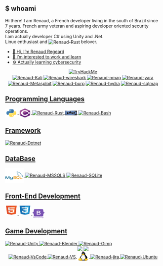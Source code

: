 <h2>$ whoami</h2>
<div>
Hi there! I am Renaud, a French developer living in the south of Brazil since 7 years. French army veteran and aspiring developer oriented security operations.
<br/>
I am actually developer C# using Unity and .Net.
<br/>
Linux enthusiast and <img align="center" alt="Renaud-Rust" height="20" width="30" src="https://cdn.jsdelivr.net/gh/devicons/devicon/icons/rust/rust-plain.svg" /> belover.
</div>

<div align="left">
  <a href="https://github.com/redjigame">
</div>

- 👋 Hi, I’m Renaud Regeard 
- 📝 I’m interested to work and learn
- ⚙ Actually learning cybersecurity

<div align="center" style="display: inline_block">
  <img height="90em" src="https://tryhackme-badges.s3.amazonaws.com/redji.png" alt="TryHackMe">
</div>
<div align="center" style="display: inline_block">
<img align="center" alt="Renaud-Kali" height="40" width="40" src="https://upload.wikimedia.org/wikipedia/commons/2/2b/Kali-dragon-icon.svg" />
<img align="center" alt="Renaud-wireshark" height="30" width="50" src="https://upload.wikimedia.org/wikipedia/commons/b/b9/Wireshark_Logo.svg" />
<img align="center" alt="Renaud-nmap" height="40" width="40" src="https://nmap.org/images/nmap-project-logo.svg" />
<img align="center" alt="Renaud-yara" height="40" width="40" src="https://www.kali.org/tools/yara/images/yara-logo.svg" />
<img align="center" alt="Renaud-Metasploit" height="40" width="40" src="https://www.kali.org/tools/metasploit-framework/images/metasploit-framework-logo.svg" />
<img align="center" alt="Renaud-burp" height="40" width="40" src="https://www.kali.org/tools/burpsuite/images/burpsuite-logo.svg" />
<img align="center" alt="Renaud-hydra" height="40" width="40" src="https://www.kali.org/tools/hydra/images/hydra-logo.svg" />
<img align="center" alt="Renaud-sqlmap" height="40" width="40" src="https://www.kali.org/tools/sqlmap/images/sqlmap-logo.svg" />
</div>

  
<h2>Programming Languages</h2>
<div style="display: inline_block">
  <img align="center" alt="Renaud-Python" height="30" width="40" src="https://raw.githubusercontent.com/devicons/devicon/master/icons/python/python-original.svg"/>
  <img align="center" alt="Renaud-Csharp" height="30" width="40" src="https://raw.githubusercontent.com/devicons/devicon/master/icons/csharp/csharp-original.svg"/>
  <img align="center" alt="Renaud-Rust" height="30" width="40" src="https://cdn.jsdelivr.net/gh/devicons/devicon/icons/rust/rust-plain.svg" />
  <img align="center" alt="Renaud-Php" height="30" width="40"src="https://raw.githubusercontent.com/devicons/devicon/master/icons/php/php-original.svg"/>
  <img align="center" alt="Renaud-Bash" height="30" width="40"src="https://www.vectorlogo.zone/logos/gnu_bash/gnu_bash-icon.svg"/>
</div> 
  
<h2>Framework</h2>
<div style="display: inline_block">  
  <img align="center" alt="Renaud-Dotnet" height="30" width="40" src="https://cdn.jsdelivr.net/gh/devicons/devicon/icons/dotnetcore/dotnetcore-original.svg" />
</div>
  
<h2>DataBase</h2>
<div style="display: inline_block">  
<img align="center" alt="Renaud-MySQL" height="50" width="60" src="https://raw.githubusercontent.com/devicons/devicon/master/icons/mysql/mysql-original-wordmark.svg"/>
  <img align="center" alt="Renaud-MSSQLS" height="50" width="60" src="https://www.svgrepo.com/show/303229/microsoft-sql-server-logo.svg"/>
  <img align="center" alt="Renaud-SQLite" height="50" width="60" src="https://cdn.jsdelivr.net/gh/devicons/devicon/icons/sqlite/sqlite-original.svg" />
</div>
  
<h2>Front-End Development</h2>
<div style="display: inline_block">
      <img alt="Renaud-HTML" height="30" width="40" src="https://raw.githubusercontent.com/devicons/devicon/master/icons/html5/html5-original.svg">
      <img alt="Renaud-CSS" height="30" width="40" src="https://raw.githubusercontent.com/devicons/devicon/master/icons/css3/css3-original.svg">
      <img align="center" alt="Renaud-HTML" height="30" width="40" src="https://raw.githubusercontent.com/devicons/devicon/master/icons/bootstrap/bootstrap-plain-wordmark.svg">
</div>
  
  <h2>Game Development</h2>
<div style="display: inline_block">  
  <img align="center" alt="Renaud-Unity" height="30" width="40" src="https://cdn.jsdelivr.net/gh/devicons/devicon/icons/unity/unity-original.svg" />
  <img align="center" alt="Renaud-Blender" height="30" width="40" src="https://download.blender.org/branding/community/blender_community_badge_white.svg" />
  <img align="center" alt="Renaud-Gimp" height="30" width="40" src="https://cdn.jsdelivr.net/gh/devicons/devicon/icons/gimp/gimp-original-wordmark.svg" />
</div>
      
       

  <div align="center">
  <a href="https://github.com/redjigame">
    <img height="180em" src="https://github-readme-stats.vercel.app/api?username=redjigame&show_icons=true&theme=dark&include_all_commits=true&count_private=true"/>
  <img height="180em" src="https://github-readme-stats.vercel.app/api/top-langs/?username=redjigame&layout=compact&langs_count=7&theme=dark"/>
</div>
    
<div align="center" style="display: inline_block">
  <img align="center" alt="Renaud-VsCode" height="30" width="40" src="https://cdn.jsdelivr.net/gh/devicons/devicon/icons/vscode/vscode-original.svg" />
  <img align="center" alt="Renaud-VS" height="30" width="40" src="https://cdn.jsdelivr.net/gh/devicons/devicon/icons/visualstudio/visualstudio-plain.svg" />
  <img align="center" alt="Renaud-Linux" height="30" width="40" src="https://raw.githubusercontent.com/devicons/devicon/master/icons/linux/linux-original.svg"/>
  <img align="center" alt="Renaud-jira" height="30" width="40" src="https://cdn.jsdelivr.net/gh/devicons/devicon/icons/jira/jira-original.svg" />
   <img align="center" alt="Renaud-Ubuntu" height="30" width="40" src="https://cdn.jsdelivr.net/gh/devicons/devicon/icons/ubuntu/ubuntu-plain.svg" />
  
</div>
    


    
    
